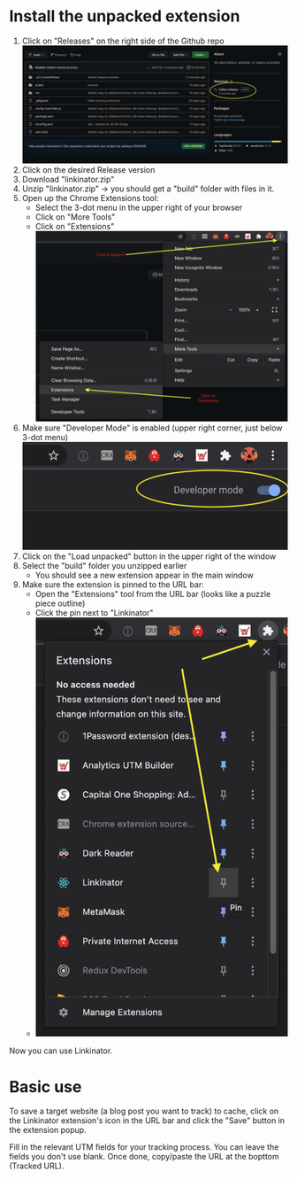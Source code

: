 # Install the unpacked extension

1. Click on "Releases" on the right side of the Github repo ![step 1](doc-images/step1.png)
2. Click on the desired Release version
3. Download "linkinator.zip"
4. Unzip "linkinator.zip" -> you should get a "build" folder with files in it.
5. Open up the Chrome Extensions tool:
   - Select the 3-dot menu in the upper right of your browser
   - Click on "More Tools"
   - Click on "Extensions" ![step 5](doc-images/step5.png)
6. Make sure "Developer Mode" is enabled (upper right corner, just below 3-dot menu) ![step 6](doc-images/step6.png)
7. Click on the "Load unpacked" button in the upper right of the window
8. Select the "build" folder you unzipped earlier
   - You should see a new extension appear in the main window
9. Make sure the extension is pinned to the URL bar:
   - Open the "Extensions" tool from the URL bar (looks like a puzzle piece outline)
   - Click the pin next to "Linkinator" 
   - ![step 9](doc-images/step9.png)

Now you can use Linkinator.

# Basic use

To save a target website (a blog post you want to track) to cache, click on the Linkinator extension's icon in the URL bar and click the "Save" button in the extension popup.

Fill in the relevant UTM fields for your tracking process.  You can leave the fields you don't use blank.  Once done, copy/paste the URL at the bopttom (Tracked URL).
